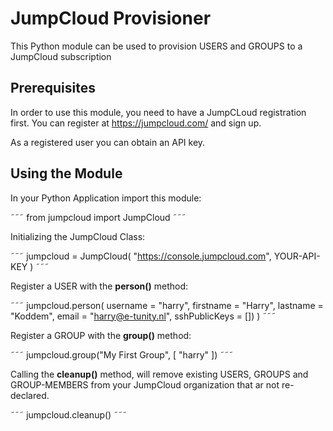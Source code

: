 # JumpCloud Provisioner

This Python module can be used to provision USERS and GROUPS to a JumpCloud subscription

## Prerequisites

In order to use this module, you need to have a JumpCLoud registration first.
You can register at https://jumpcloud.com/ and sign up.

As a registered user you can obtain an API key.

## Using the Module

In your Python Application import this module:

˜˜˜
from jumpcloud import JumpCloud
˜˜˜

Initializing the JumpCloud Class:

˜˜˜
    jumpcloud = JumpCloud(
       "https://console.jumpcloud.com",
       YOUR-API-KEY
    )
 ˜˜˜

 Register a USER with the **person()** method:

˜˜˜
    jumpcloud.person(
            username = "harry",
            firstname = "Harry",
            lastname = "Koddem",
            email = "harry@e-tunity.nl",
            sshPublicKeys = [])
        )
˜˜˜

Register a GROUP with the **group()** method:

˜˜˜
	jumpcloud.group("My First Group", [ "harry" ])
˜˜˜

Calling the **cleanup()** method, will remove existing USERS, GROUPS and GROUP-MEMBERS from your JumpCloud organization that ar not re-declared.

˜˜˜
	jumpcloud.cleanup()
˜˜˜



